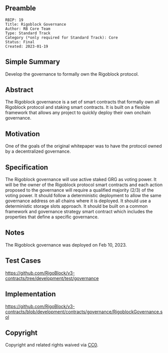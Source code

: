 ## Preamble

    RBIP: 19
    Title: Rigoblock Governance
    Author: RB Core Team
    Type: Standard Track
    Category (*only required for Standard Track): Core
    Status: Final
    Created: 2023-01-19

## Simple Summary

Develop the governance to formally own the Rigoblock protocol.

## Abstract

The Rigoblock governance is a set of smart contracts that formally own all Rigoblock protocol and staking smart contracts.
It is built on a flexible framework that allows any project to quickly deploy their own onchain governance.

## Motivation

One of the goals of the original whitepaper was to have the protocol owned by a decentralized governance.


## Specification

The Rigoblock governance will use active staked GRG as voting power. It will be the owner of the Rigoblock protocol smart contracts
and each action proposed to the governance will require a qualified majority (2/3) of the voting power.
It should follow a deterministic deployment to allow the same governance address on all chains where it is deployed.
It should use a deterministic storage slots approach.
It should be built on a common framework and governance strategy smart contract which includes the properties that
define a specific governance.

## Notes

The Rigoblock governance was deployed on Feb 10, 2023.

## Test Cases

https://github.com/RigoBlock/v3-contracts/tree/development/test/governance

## Implementation

https://github.com/RigoBlock/v3-contracts/blob/development/contracts/governance/RigoblockGovernance.sol

## Copyright

Copyright and related rights waived via [CC0](https://creativecommons.org/publicdomain/zero/1.0/).
